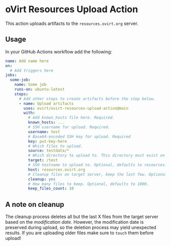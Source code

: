 # oVirt Resources Upload Action

This action uploads artifacts to the `resources.ovirt.org` server.

## Usage

In your GitHub Actions workflow add the following:

```yaml
name: Add name here 
on:
  # Add triggers here
jobs:
  some-job:
    name: Some job
    runs-on: ubuntu-latest
    steps:
      # Add other steps to create artifacts before the step below.
      - name: Upload artifacts
        uses: ovirt/ovirt-resources-upload-action@main
        with:
          # Add known_hosts file here. Required.
          known_hosts: ...
          # SSH username for upload. Required.
          username: test
          # Base64-encoded SSH key for upload. Required
          key: put-key-here
          # Which files to upload.
          source: testdata/*
          # Which directory to upload to. This directory must exist on the target server.
          target: /test
          # SSH hostname to upload to. Optional, defaults to resources.ovirt.org
          host: resources.ovirt.org 
          # Cleanup files on target server, keep the last few. Optional, defaults to "no".
          cleanup: yes
          # How many files to keep. Optional, defaults to 1000.
          keep_files_count: 10
```

## A note on cleanup

The cleanup process deletes all but the last X files from the target server based on the *modification date*. However, the modification date is preserved during upload, so the deletion process may yield unexpected results. If you are uploading older files make sure to `touch` them before upload!